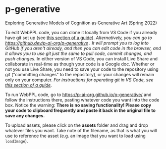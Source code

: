 # p-generative
Exploring Generative Models of Cognition as Generative Art (Spring 2022)

To edit WebPPL code, you can clone it locally from VS Code if you already have git set up (see [this section of a guide](https://code.visualstudio.com/docs/editor/versioncontrol#_cloning-a-repository)). *Alternatively, you can go to https://github.dev/p-ai-org/p-generative . It will prompt you to log into GitHub if you aren't already, and then you can edit code in the browser, and it allows you to use git just the same to pull code, commit changes, and push changes.* In either version of VS Code, you can install Live Share and collaborate in real-time as though your code is a Google doc. Whether or not you use Live Share, you need to save your code to the repository using git ("committing changes" to the repository), or your changes will remain only on your computer. *For instructions for operating git in VS Code, see [this section of a guide](https://docs.github.com/en/codespaces/the-githubdev-web-based-editor#using-source-control).*

To run WebPPL code, go to https://p-ai-org.github.io/p-generative/ and follow the instructions there, pasting whatever code you want into the code box. Notice the warning: **There is no saving functionality! Please copy your code to clipboard frequently and paste it back in the original file to save any changes.**

To upload assets, please click on the **assets** folder and drag and drop whatever files you want. Take note of the filename, as that is what you will use to reference the asset (e.g. an image that you want to load using `loadImage`).